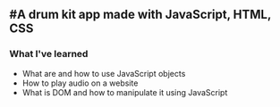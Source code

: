 #A drum kit app made with JavaScript, HTML, CSS
---
### What I've learned
- What are and how to use JavaScript objects
- How to play audio on a website
- What is DOM and how to manipulate it using JavaScript
